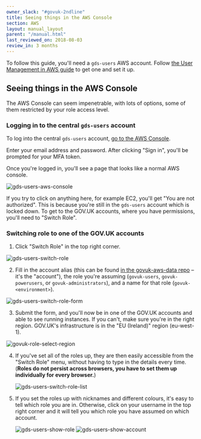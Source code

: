 ```yaml
---
owner_slack: "#govuk-2ndline"
title: Seeing things in the AWS Console
section: AWS
layout: manual_layout
parent: "/manual.html"
last_reviewed_on: 2018-08-03
review_in: 3 months
---
```


To follow this guide, you'll need a `gds-users` AWS account. Follow
[the User Management in AWS guide](source/manual/user-management-in-aws.html.md)
to get one and set it up.

## Seeing things in the AWS Console

The AWS Console can seem impenetrable, with lots of options, some of
them restricted by your role access level.

### Logging in to the central `gds-users` account

To log into the central `gds-users` account, [go to the AWS Console](https://gds-users.signin.aws.amazon.com/console).

Enter your email address and password. After clicking "Sign in",
you'll be prompted for your MFA token.

Once you're logged in, you'll see a page that looks like a normal AWS
console.

![gds-users-aws-console](images/gds-users-aws-console.png)

If you try to click on anything here, for example EC2, you'll get "You
are not authorized". This is because you're still in the `gds-users`
account which is locked down. To get to the GOV.UK accounts, where you
have permissions, you'll need to "Switch Role".

### Switching role to one of the GOV.UK accounts

1. Click "Switch Role" in the top right corner.

  ![gds-users-switch-role](images/gds-users-switch-role.png)

2. Fill in the account alias (this can be found
  [in the govuk-aws-data repo](https://github.com/alphagov/govuk-aws-data/blob/master/docs/govuk-aws-accounts.md) – it's the "account"),
  the role you're assuming (`govuk-users`, `govuk-powerusers`, or
  `govuk-administrators`), and a name for that role
  (`govuk-<environment>`).

  ![gds-users-switch-role-form](images/gds-users-switch-role-form.png)

3. Submit the form, and you'll now be in one of the GOV.UK accounts
   and able to see running instances. If you can't, make sure you're
   in the right region. GOV.UK's infrastructure is in the "EU
   (Ireland)" region (eu-west-1).

  ![govuk-role-select-region](images/govuk-role-select-region.png)

4. If you've set all of the roles up, they are then easily accessible
   from the "Switch Role" menu, without having to type in the details
   every time. (**Roles do not persist across browsers, you have to
   set them up individually for every browser.**)

   ![gds-users-switch-role-list](images/gds-users-switch-role-list.png)

5. If you set the roles up with nicknames and different colours, it's
   easy to tell which role you are in. Otherwise, click on your
   username in the top right corner and it will tell you which role
   you have assumed on which account.

   ![gds-users-show-role](images/gds-users-show-role.png)
   ![gds-users-show-account](images/gds-users-show-account.png)
